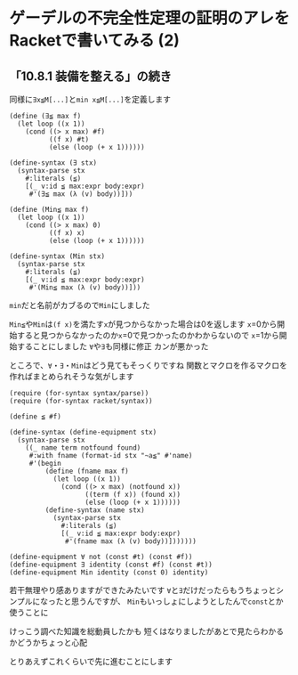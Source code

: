 # ゲーデルの不完全性定理の証明のアレをRacketで書いてみる (2)

## 「10.8.1 装備を整える」の続き

同様に`∃x≦M[...]`と`min x≦M[...]`を定義します

```
(define (∃≦ max f)
  (let loop ((x 1))
    (cond ((> x max) #f)
          ((f x) #t)
          (else (loop (+ x 1))))))

(define-syntax (∃ stx)
  (syntax-parse stx
    #:literals (≦)
    [(_ v:id ≦ max:expr body:expr)
     #'(∃≦ max (λ (v) body))]))
     
(define (Min≦ max f)
  (let loop ((x 1))
    (cond ((> x max) 0)
          ((f x) x)
          (else (loop (+ x 1))))))

(define-syntax (Min stx)
  (syntax-parse stx
    #:literals (≦)
    [(_ v:id ≦ max:expr body:expr)
     #'(Min≦ max (λ (v) body))]))
```

`min`だと名前がカブるので`Min`にしました

`Min≦`や`Min`は`(f x)`を満たす`x`が見つからなかった場合は0を返します
`x`=0から開始すると見つからなかったのか`x`=0で見つかったのかわからないので
`x`=1から開始することにしました
`∀`や`∃`も同様に修正
カンが悪かった

ところで、`∀`・`∃`・`Min`はどう見てもそっくりですね
関数とマクロを作るマクロを作ればまとめられそうな気がします

```
(require (for-syntax syntax/parse))
(require (for-syntax racket/syntax))

(define ≦ #f)

(define-syntax (define-equipment stx)
  (syntax-parse stx
    ((_ name term notfound found)
     #:with fname (format-id stx "~a≦" #'name)
     #'(begin
         (define (fname max f)
           (let loop ((x 1))
             (cond ((> x max) (notfound x))
                   ((term (f x)) (found x))
                   (else (loop (+ x 1))))))
         (define-syntax (name stx)
           (syntax-parse stx
             #:literals (≦)
             [(_ v:id ≦ max:expr body:expr)
              #'(fname max (λ (v) body))]))))))

(define-equipment ∀ not (const #t) (const #f))
(define-equipment ∃ identity (const #f) (const #t))
(define-equipment Min identity (const 0) identity)
```

若干無理やり感ありますができたみたいです
`∀`と`∃`だけだったらもうちょっとシンプルになったと思うんですが、
`Min`もいっしょにしようとしたんで`const`とか使うことに

けっこう調べた知識を総動員したかも
短くはなりましたがあとで見たらわかるかどうかちょっと心配

とりあえずこれくらいで先に進むことにします


